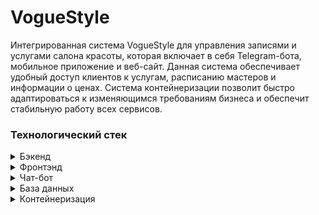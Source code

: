 # VogueStyle
Интегрированная система VogueStyle для управления записями и услугами салона красоты, которая включает в себя Telegram-бота, мобильное приложение и веб-сайт. Данная система обеспечивает удобный доступ клиентов к услугам, расписанию мастеров и информации о ценах. Система контейнеризации позволит быстро адаптироваться к изменяющимся требованиям бизнеса и обеспечит стабильную работу всех сервисов.

### Технологический стек
<details>
<summary>Бэкенд</summary>
  
**```Язык программирования: Python```** — Используется для разработки всех серверных компонентов, включая Telegram-бота и логику веб-сайта.

**```Фреймворки```** — FastAPI: Современный фреймворк для создания API на Python; SQLAlchemy: ORM (Object-Relational Mapping) библиотека для работы с базами данных, позволяющая легко взаимодействовать с PostgreSQL.
</details>

<details>
<summary>Фронтэнд</summary>
  
**```Веб-сайт```** — Среда разработки: Visual Studio; Технологии: HTML, CSS, JavaScript.

**```Мобильное приложение```** — Среда разработки: Qt Creator; Язык программирования: QML.
</details>

<details>
<summary>Чат-бот</summary>
  
**```aiogram```** — библиотека для создания Telegram-ботов на Python.
</details>

<details>
<summary>База данных</summary>
  
**```PostgreSQL```** — Реляционная база данных, используемая для хранения и управления данными системы.
</details>

<details>
<summary>Контейнеризация</summary>
  
**```Docker```** — Система контейнеризации для упрощения развертывания и управления приложением..
</details>
